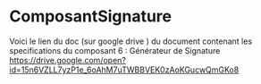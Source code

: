 # ComposantSignature
Voici le lien du doc (sur google drive ) du document contenant les specifications du composant 6 : Générateur de Signature
https://drive.google.com/open?id=15n6VZLL7yzP1e_6oAhM7uTWBBVEK0zAoKGucwQmGKo8
